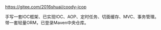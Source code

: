 https://gitee.com/2016shuai/coody-icop

手写一套IOC框架、已实现IOC、AOP、定时任务、切面缓存、MVC、事务管理。
带一套轻量ORM，已登录Maven中央仓库。